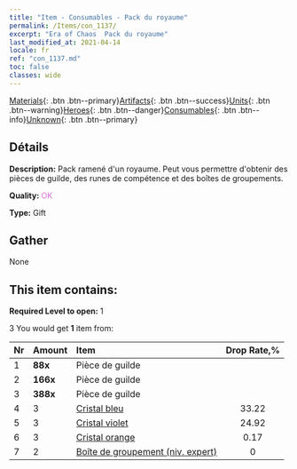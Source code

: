 ```yaml
---
title: "Item - Consumables - Pack du royaume"
permalink: /Items/con_1137/
excerpt: "Era of Chaos  Pack du royaume"
last_modified_at: 2021-04-14
locale: fr
ref: "con_1137.md"
toc: false
classes: wide
---
```

 [Materials](/fr/Items/){: .btn .btn--primary}[Artifacts](/fr/Items/Artifacts/){: .btn .btn--success}[Units](/fr/Items/Units/){: .btn .btn--warning}[Heroes](/fr/Items/Heroes/){: .btn .btn--danger}[Consumables](/fr/Items/Consumables/){: .btn .btn--info}[Unknown](/fr/Items/Unknown/){: .btn .btn--primary}

## Détails
 **Description:** Pack ramené d'un royaume. Peut vous permettre d'obtenir des pièces de guilde, des runes de compétence et des boîtes de groupements.

 **Quality:** <span style="color: #DA70D6">OK</span>

 **Type:** Gift

## Gather

  None

## This item contains:

 **Required Level to open:** 1

 3 You would get **1** item  from:

  | Nr | Amount |     Item    | Drop Rate,% |
  |:---|:-------|:------------|:---------:|
  | 1 |  **88x** | Pièce de guilde |  | 24.92 | 
  | 2 |  **166x** | Pièce de guilde |  | 16.61 | 
  | 3 |  **388x** | Pièce de guilde |  | 0.17 | 
  | 4 | 3 | [Cristal bleu](/fr/Items/con_716/) | 33.22 | 
  | 5 | 3 | [Cristal violet](/fr/Items/con_720/) | 24.92 | 
  | 6 | 3 | [Cristal orange](/fr/Items/con_730/) | 0.17 | 
  | 7 | 2 | [Boîte de groupement (niv. expert)](/fr/Items/con_767/) | 0 | 
